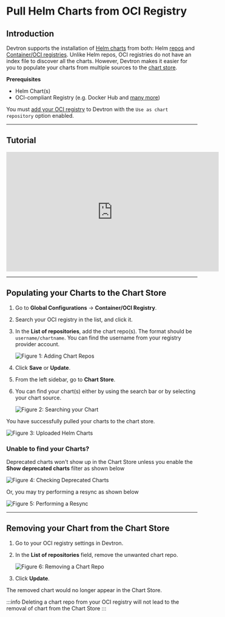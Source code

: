 # Pull Helm Charts from OCI Registry

## Introduction

Devtron supports the installation of [Helm charts](../../reference/glossary.md#helm-chartspackages) from both: Helm [repos](../../reference/glossary.md#repo) and [Container/OCI registries](../../reference/glossary.md#containeroci-registry). Unlike Helm repos, OCI registries do not have an index file to discover all the charts. However, Devtron makes it easier for you to populate your charts from multiple sources to the [chart store](../../reference/glossary.md#chart-store).

**Prerequisites**

* Helm Chart(s)
* OCI-compliant Registry (e.g. Docker Hub and [many more](../global-configurations/container-registries.md#supported-registry-providers))

You must [add your OCI registry](../global-configurations/container-registries.md) to Devtron with the `Use as chart repository` option enabled. 

---

## Tutorial

<div class="video-wrapper"><iframe width="560" height="315" src="https://www.youtube.com/embed/9imC5MMz9gs" title="Pulling Charts from an OCI Registry to Devtron" frameborder="0" allowfullscreen></iframe></div>

---

## Populating your Charts to the Chart Store

1. Go to **Global Configurations** → **Container/OCI Registry**.

2. Search your OCI registry in the list, and click it.

3. In the **List of repositories**, add the chart repo(s). The format should be `username/chartname`. You can find the username from your registry provider account.

    ![Figure 1: Adding Chart Repos](https://devtron-public-asset.s3.us-east-2.amazonaws.com/images/use-cases/oci-pull/container-config.jpg)

4. Click **Save** or **Update**.

5. From the left sidebar, go to **Chart Store**.

6. You can find your chart(s) either by using the search bar or by selecting your chart source.

    ![Figure 2: Searching your Chart](https://devtron-public-asset.s3.us-east-2.amazonaws.com/images/use-cases/oci-pull/chart-search.jpg)

You have successfully pulled your charts to the chart store.

![Figure 3: Uploaded Helm Charts](https://devtron-public-asset.s3.us-east-2.amazonaws.com/images/use-cases/oci-pull/chart-list.jpg)

### Unable to find your Charts?

Deprecated charts won't show up in the Chart Store unless you enable the **Show deprecated charts** filter as shown below

![Figure 4: Checking Deprecated Charts](https://devtron-public-asset.s3.us-east-2.amazonaws.com/images/use-cases/oci-pull/deprecated.jpg)

Or, you may try performing a resync as shown below

![Figure 5: Performing a Resync](https://devtron-public-asset.s3.us-east-2.amazonaws.com/images/use-cases/oci-pull/chart-sync.jpg)

---


## Removing your Chart from the Chart Store

1. Go to your OCI registry settings in Devtron.

2. In the **List of repositories** field, remove the unwanted chart repo.

    ![Figure 6: Removing a Chart Repo](https://devtron-public-asset.s3.us-east-2.amazonaws.com/images/use-cases/oci-pull/remove-chart-repo.jpg)

3. Click **Update**.

The removed chart would no longer appear in the Chart Store.

:::info
Deleting a chart repo from your OCI registry will not lead to the removal of chart from the Chart Store
:::


